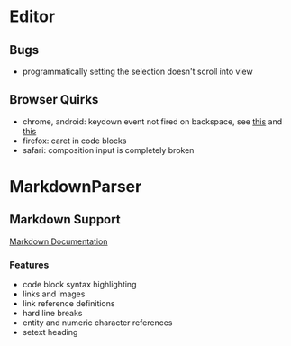 # Editor
## Bugs
- programmatically setting the selection doesn't scroll into view

## Browser Quirks
- chrome, android: keydown event not fired on backspace, see [this](https://github.com/codemirror/view/blob/main/src/input.ts#L898) and [this](https://github.com/codemirror/view/blob/main/src/domobserver.ts#L296)
- firefox: caret in code blocks
- safari: composition input is completely broken

# MarkdownParser
## Markdown Support
[Markdown Documentation](https://github.github.com/gfm/)

### Features
- code block syntax highlighting
- links and images
- link reference definitions
- hard line breaks
- entity and numeric character references
- setext heading
